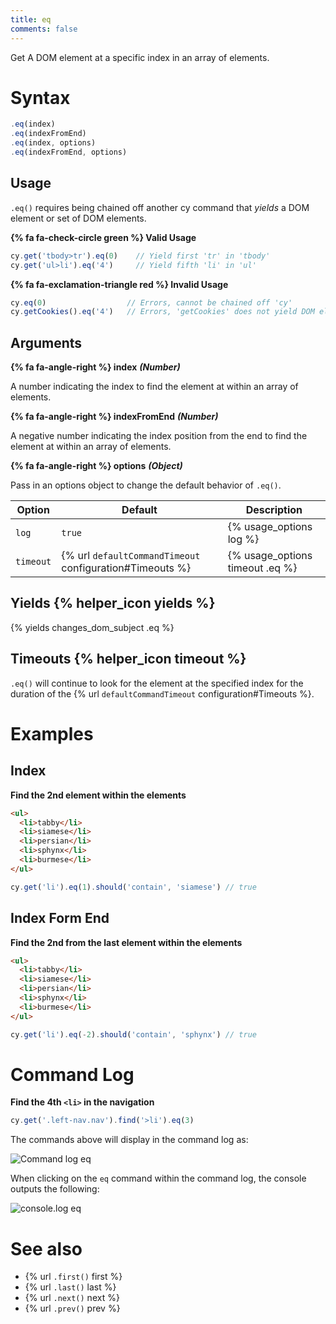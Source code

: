 ```yaml
---
title: eq
comments: false
---
```


Get A DOM element at a specific index in an array of elements.

# Syntax

```javascript
.eq(index)
.eq(indexFromEnd)
.eq(index, options)
.eq(indexFromEnd, options)
```

## Usage

`.eq()` requires being chained off another cy command that *yields* a DOM element or set of DOM elements.

**{% fa fa-check-circle green %} Valid Usage**

```javascript
cy.get('tbody>tr').eq(0)    // Yield first 'tr' in 'tbody'
cy.get('ul>li').eq('4')     // Yield fifth 'li' in 'ul'
```

**{% fa fa-exclamation-triangle red %} Invalid Usage**

```javascript
cy.eq(0)                  // Errors, cannot be chained off 'cy'
cy.getCookies().eq('4')   // Errors, 'getCookies' does not yield DOM element
```

## Arguments

**{% fa fa-angle-right %} index**  ***(Number)***

A number indicating the index to find the element at within an array of elements.

**{% fa fa-angle-right %} indexFromEnd**  ***(Number)***

A negative number indicating the index position from the end to find the element at within an array of elements.

**{% fa fa-angle-right %} options**  ***(Object)***

Pass in an options object to change the default behavior of `.eq()`.

Option | Default | Description
--- | --- | ---
`log` | `true` | {% usage_options log %}
`timeout` | {% url `defaultCommandTimeout` configuration#Timeouts %} | {% usage_options timeout .eq %}

## Yields {% helper_icon yields %}

{% yields changes_dom_subject .eq %}

## Timeouts {% helper_icon timeout %}

`.eq()` will continue to look for the element at the specified index for the duration of the {% url `defaultCommandTimeout` configuration#Timeouts %}.

# Examples

## Index

**Find the 2nd element within the elements**

```html
<ul>
  <li>tabby</li>
  <li>siamese</li>
  <li>persian</li>
  <li>sphynx</li>
  <li>burmese</li>
</ul>
```

```javascript
cy.get('li').eq(1).should('contain', 'siamese') // true
```

## Index Form End

**Find the 2nd from the last element within the elements**

```html
<ul>
  <li>tabby</li>
  <li>siamese</li>
  <li>persian</li>
  <li>sphynx</li>
  <li>burmese</li>
</ul>
```

```javascript
cy.get('li').eq(-2).should('contain', 'sphynx') // true
```

# Command Log

**Find the 4th `<li>` in the navigation**

```javascript
cy.get('.left-nav.nav').find('>li').eq(3)
```

The commands above will display in the command log as:

![Command log eq](/img/api/eq/find-element-at-index.png)

When clicking on the `eq` command within the command log, the console outputs the following:

![console.log eq](/img/api/eq/see-element-and-list-when-using-eq.png)

# See also

- {% url `.first()` first %}
- {% url `.last()` last %}
- {% url `.next()` next %}
- {% url `.prev()` prev %}
